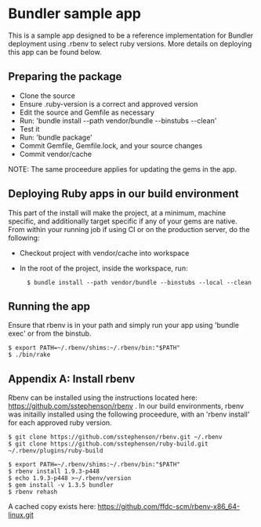# Bundler sample app

This is a sample app designed to be a reference implementation for Bundler
deployment using .rbenv to select ruby versions.  More details on deploying
this app can be found below.

## Preparing the package

* Clone the source
* Ensure .ruby-version is a correct and approved version
* Edit the source and Gemfile as necessary
* Run: 'bundle install --path vendor/bundle --binstubs --clean'
* Test it
* Run: 'bundle package'
* Commit Gemfile, Gemfile.lock, and your source changes
* Commit vendor/cache

NOTE: The same proceedure applies for updating the gems in the app.

## Deploying Ruby apps in our build environment

This part of the install will make the project, at a minimum, machine specific, and additionally target specific if any of your gems are native. From within your running job if using CI or on the production server, do the following:

* Checkout project with vendor/cache into workspace
* In the root of the project, inside the workspace, run:

        $ bundle install --path vendor/bundle --binstubs --local --clean

## Running the app

Ensure that rbenv is in your path and simply run your app using 'bundle exec' or from the binstub.

    $ export PATH=~/.rbenv/shims:~/.rbenv/bin:"$PATH"
    $ ./bin/rake

## Appendix A: Install rbenv

Rbenv can be installed using the instructions located here: https://github.com/sstephenson/rbenv .  In our build environments, rbenv was initailly installed using the following proceedure, with an 'rbenv install' for each approved ruby version.

    $ git clone https://github.com/sstephenson/rbenv.git ~/.rbenv
    $ git clone https://github.com/sstephenson/ruby-build.git ~/.rbenv/plugins/ruby-build

    $ export PATH=~/.rbenv/shims:~/.rbenv/bin:"$PATH"
    $ rbenv install 1.9.3-p448
    $ echo 1.9.3-p448 >~/.rbenv/version
    $ gem install -v 1.3.5 bundler
    $ rbenv rehash

A cached copy exists here: https://github.com/ffdc-scm/rbenv-x86_64-linux.git
